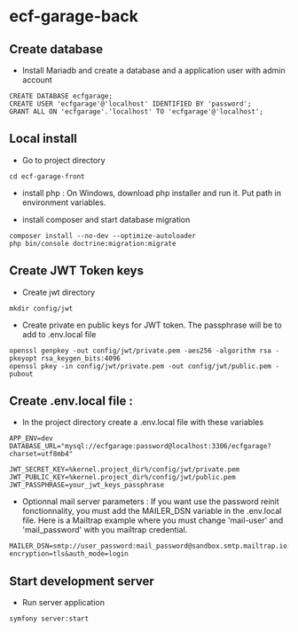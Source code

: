 # ecf-garage-back

## Create database

- Install Mariadb and create a database and a application user with admin account

```
CREATE DATABASE ecfgarage;
CREATE USER 'ecfgarage'@'localhost' IDENTIFIED BY 'password';
GRANT ALL ON 'ecfgarage'.'localhost' TO 'ecfgarage'@'localhost';
```

## Local install

- Go to project directory
```
cd ecf-garage-front
```  

- install php : On Windows, download php installer and run it. Put path in environment variables. 
  
- install composer and start database migration
```
composer install --no-dev --optimize-autoloader
php bin/console doctrine:migration:migrate
```

## Create JWT Token keys

- Create jwt directory

```
mkdir config/jwt
```

- Create private en public keys for JWT token. The passphrase will be to add to .env.local file

```
openssl genpkey -out config/jwt/private.pem -aes256 -algorithm rsa -pkeyopt rsa_keygen_bits:4096
openssl pkey -in config/jwt/private.pem -out config/jwt/public.pem -pubout
```

## Create .env.local file :

- In the project directory create a .env.local file with these variables

```
APP_ENV=dev
DATABASE_URL="mysql://ecfgarage:password@localhost:3306/ecfgarage?charset=utf8mb4"

JWT_SECRET_KEY=%kernel.project_dir%/config/jwt/private.pem
JWT_PUBLIC_KEY=%kernel.project_dir%/config/jwt/public.pem
JWT_PASSPHRASE=your_jwt_keys_passphrase
```

- Optionnal mail server parameters : If you want use the password reinit fonctionnality, you must add the MAILER_DSN variable in the .env.local file. Here is a Mailtrap example where you must change 'mail-user' and 'mail_password' with you mailtrap credential.

```
MAILER_DSN=smtp://user_password:mail_password@sandbox.smtp.mailtrap.io:2525?encryption=tls&auth_mode=login
```

## Start development server

- Run server application

```
symfony server:start
```
